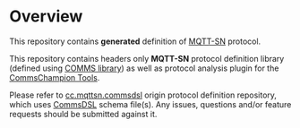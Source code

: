 # Overview
This repository contains **generated** definition of 
[MQTT-SN](http://mqtt.org/2013/12/mqtt-for-sensor-networks-mqtt-sn)
protocol. 

This repository contains headers only **MQTT-SN** protocol definition 
library (defined using [COMMS library](https://github.com/arobenko/comms_champion#comms-library))
as well as protocol analysis plugin for the
[CommsChampion Tools](https://github.com/arobenko/comms_champion#commschampion-tools).

Please refer to [cc.mqttsn.commsdsl](https://github.com/arobenko/cc.mqttsn.commsdsl)
origin protocol definition repository, which uses
[CommsDSL](https://github.com/arobenko/CommsDSL-Specification) schema 
file(s). Any issues, questions and/or feature requests
should be submitted against it.
